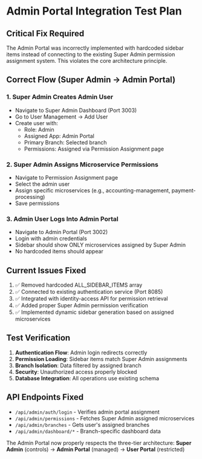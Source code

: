 # Admin Portal Integration Test Plan

## Critical Fix Required

The Admin Portal was incorrectly implemented with hardcoded sidebar items instead of connecting to the existing Super Admin permission assignment system. This violates the core architecture principle.

## Correct Flow (Super Admin → Admin Portal)

### 1. Super Admin Creates Admin User
- Navigate to Super Admin Dashboard (Port 3003)
- Go to User Management → Add User
- Create user with:
  - Role: Admin
  - Assigned App: Admin Portal
  - Primary Branch: Selected branch
  - Permissions: Assigned via Permission Assignment page

### 2. Super Admin Assigns Microservice Permissions
- Navigate to Permission Assignment page
- Select the admin user
- Assign specific microservices (e.g., accounting-management, payment-processing)
- Save permissions

### 3. Admin User Logs Into Admin Portal
- Navigate to Admin Portal (Port 3002)
- Login with admin credentials
- Sidebar should show ONLY microservices assigned by Super Admin
- No hardcoded items should appear

## Current Issues Fixed

1. ✅ Removed hardcoded ALL_SIDEBAR_ITEMS array
2. ✅ Connected to existing authentication service (Port 8085)
3. ✅ Integrated with identity-access API for permission retrieval
4. ✅ Added proper Super Admin permission verification
5. ✅ Implemented dynamic sidebar generation based on assigned microservices

## Test Verification

1. **Authentication Flow**: Admin login redirects correctly
2. **Permission Loading**: Sidebar items match Super Admin assignments
3. **Branch Isolation**: Data filtered by assigned branch
4. **Security**: Unauthorized access properly blocked
5. **Database Integration**: All operations use existing schema

## API Endpoints Fixed

- `/api/admin/auth/login` - Verifies admin portal assignment
- `/api/admin/permissions` - Fetches Super Admin assigned microservices
- `/api/admin/branches` - Gets user's assigned branches
- `/api/admin/dashboard/*` - Branch-specific dashboard data

The Admin Portal now properly respects the three-tier architecture:
**Super Admin** (controls) → **Admin Portal** (managed) → **User Portal** (restricted)